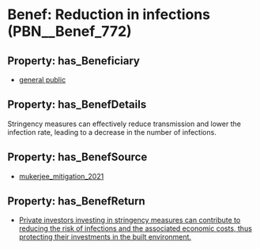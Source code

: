 # Benef: __Reduction in infections__ (PBN__Benef_772)

## Property: has_Beneficiary

* [general public](../Stakeholder/PBN__Stakeholder_29)

## Property: has_BenefDetails

Stringency measures can effectively reduce transmission and lower the infection rate, leading to a decrease in the number of infections.

## Property: has_BenefSource

* [mukerjee_mitigation_2021](../Article/PBN__Article_154)

## Property: has_BenefReturn

* [Private investors investing in stringency measures can contribute to reducing the risk of infections and the associated economic costs, thus protecting their investments in the built environment.](../BenefReturn/PBN__BenefReturn_840)

